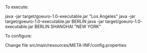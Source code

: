 To execute:

java -jar target/goeuro-1.0-executable.jar "Los Angeles"
java -jar target/goeuro-1.0-executable.jar BERLIN
java -jar target/goeuro-1.0-executable.jar BERLIN SHANGHAI "NEW YORK"

To configure:

Change file src/main/resources/META-INF/config.properties 